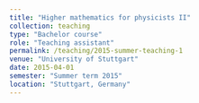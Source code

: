 ```yaml
---
title: "Higher mathematics for physicists II"
collection: teaching
type: "Bachelor course"
role: "Teaching assistant"
permalink: /teaching/2015-summer-teaching-1
venue: "University of Stuttgart"
date: 2015-04-01
semester: "Summer term 2015"
location: "Stuttgart, Germany"
---
```

